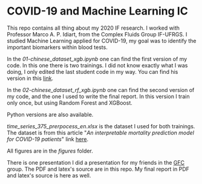 # COVID-19 and Machine Learning IC
This repo contains all thing about my 2020 IF research. I worked with Professor Marco A. P. Idiart, from the Complex Fluids Group IF-UFRGS. I studied Machine Learning applied for COVID-19, my goal was to identify the important biomarkers within blood tests. 

In the *01-chinese_dataset_xgb.ipynb* one can find the first version of my code. In this one there is two trainings. I did not know exactly what I was doing, I only edited the last student code in my way. You can find his version in this [link](https://github.com/rjribeiro/covid_ic).

In the *02-chinese_dataset_rf_xgb.ipynb* one can find the second version of my code, and the one I used to write the final report. In this version I train only once, but using Random Forest and XGBoost.

Python versions are also available.

*time_series_375_prerpocess_en.xlsx* is the dataset I used for both trainings. The dataset is from this article "*An interpretable mortality prediction model for COVID-19 patients*" link [here](https://www.nature.com/articles/s42256-020-0180-7).

All figures are in the *figures* folder.

There is one presentation I did a presentation for my friends in the [GFC](https://github.com/gfc-fiscomp) group. The PDF and latex's source are in this repo. My final report in PDF and latex's source is here as well.

